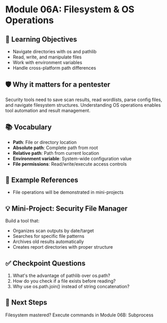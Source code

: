 # Module 06A: Filesystem & OS Operations

## 🎯 Learning Objectives
- Navigate directories with os and pathlib
- Read, write, and manipulate files
- Work with environment variables
- Handle cross-platform path differences

## 🛡️ Why it matters for a pentester
Security tools need to save scan results, read wordlists, parse config files, and navigate filesystem structures. Understanding OS operations enables tool automation and result management.

## 📚 Vocabulary
- **Path**: File or directory location
- **Absolute path**: Complete path from root
- **Relative path**: Path from current location
- **Environment variable**: System-wide configuration value
- **File permissions**: Read/write/execute access controls

## 📂 Example References
- File operations will be demonstrated in mini-projects

## 💡 Mini-Project: Security File Manager
Build a tool that:
- Organizes scan outputs by date/target
- Searches for specific file patterns
- Archives old results automatically
- Creates report directories with proper structure

## ✅ Checkpoint Questions
1. What's the advantage of pathlib over os.path?
2. How do you check if a file exists before reading?
3. Why use os.path.join() instead of string concatenation?

## 🔗 Next Steps
Filesystem mastered? Execute commands in Module 06B: Subprocess